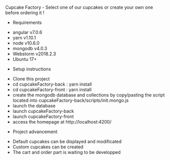 Cupcake Factory - 
Select one of our cupcakes or create your own one before ordering it !

* Requirements
- angular v7.0.6
- yarn v1.10.1
- node v10.6.0
- mongodb v4.0.3
- Webstorm v2018.2.3
- Ubuntu 17+

* Setup instructions
- Clone this project
- cd cupcakeFactory-back : yarn install
- cd cupcakeFactory-front : yarn install
- create the mongodb database and collections by copy/pasting the script located into cupcakeFactory-back/scripts/init.mongo.js
- launch the database
- launch cupcakeFactory-back
- launch cupcakeFactory-front
- access the homepage at http://localhost:4200/

* Project advancement
- Default cupcakes can be displayed and modificated
- Custom cupcakes can be created
- The cart and order part is waiting to be developped
